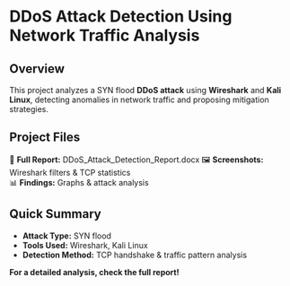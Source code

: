 # DDoS Attack Detection Using Network Traffic Analysis

## Overview  
This project analyzes a SYN flood **DDoS attack** using **Wireshark** and **Kali Linux**, detecting anomalies in network traffic and proposing mitigation strategies.  

## Project Files  
📄 **Full Report:** DDoS_Attack_Detection_Report.docx
🖼 **Screenshots:** Wireshark filters & TCP statistics  
📊 **Findings:** Graphs & attack analysis  

## Quick Summary  
- **Attack Type:** SYN flood  
- **Tools Used:** Wireshark, Kali Linux  
- **Detection Method:** TCP handshake & traffic pattern analysis  

 **For a detailed analysis, check the full report!**

